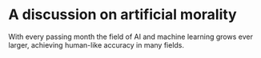 # A discussion on artificial morality

With every passing month the field of AI and machine learning grows ever larger, achieving human-like accuracy in many fields.